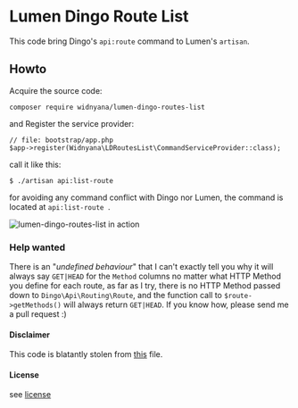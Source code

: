 Lumen Dingo Route List
======================
This code bring Dingo's `api:route` command to Lumen's `artisan`.

## Howto
Acquire the source code:
```
composer require widnyana/lumen-dingo-routes-list
```

and Register the service provider:
```
// file: bootstrap/app.php
$app->register(Widnyana\LDRoutesList\CommandServiceProvider::class);
```

call it like this:
```
$ ./artisan api:list-route 
```
for avoiding any command conflict with Dingo nor Lumen, the command is located at `api:list-route `.

![lumen-dingo-routes-list in action](http://i.imgur.com/ExAtLXW.png)

### Help wanted

There is an "*undefined behaviour*" that I can't exactly tell you why it will always say `GET|HEAD` for the `Method` columns no matter what HTTP Method you define for each route, as far as I try, there is no HTTP Method passed down to `Dingo\Api\Routing\Route`, and the function call to `$route->getMethods()` will always return `GET|HEAD`. If you know how, please send me a pull request :)

#### Disclaimer
This code is blatantly stolen from [this](https://github.com/dingo/api/blob/master/src/Console/Command/Routes.php) file.

#### License

see [license](LICENSE)
